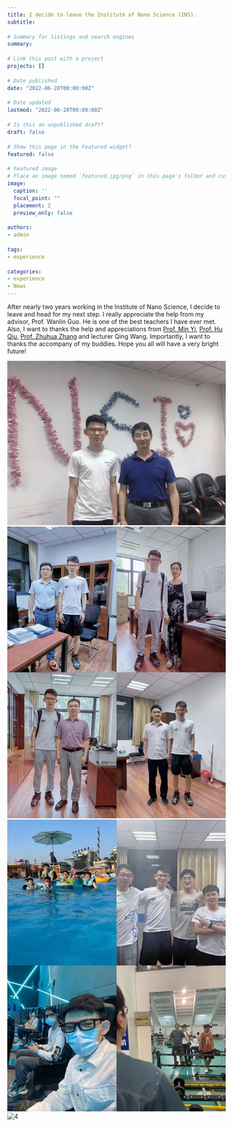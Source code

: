 ```yaml
---
title: I decide to leave the Institute of Nano Science (INS).
subtitle: 

# Summary for listings and search engines
summary: 

# Link this post with a project
projects: []

# Date published
date: "2022-06-28T00:00:00Z"

# Date updated
lastmod: "2022-06-28T00:00:00Z"

# Is this an unpublished draft?
draft: false

# Show this page in the Featured widget?
featured: false

# Featured image
# Place an image named `featured.jpg/png` in this page's folder and customize its options here.
image:
  caption: ''
  focal_point: ""
  placement: 2
  preview_only: false

authors:
- admin

tags:
- experience

categories:
- experience
- News
---
```


After nearly two years working in the Institute of Nano Science, I decide to leave and head for my next step. I really appreciate the help from my advisor, Prof. Wanlin Guo. He is one of the best teachers I have ever met. Also, I want to thanks the help and appreciations from [Prof. Min Yi](https://scholar.google.com/citations?user=fhdZx6sAAAAJ&hl=en), [Prof. Hu Qiu](https://scholar.google.com/citations?hl=en&user=NlVmmpgAAAAJ), [Prof. Zhuhua Zhang](https://scholar.google.com/citations?hl=en&user=RA5pOAgAAAAJ) and lecturer Qing Wang. Importantly, I want to thanks the  accompany of my buddies. Hope you all will have a very bright future!  

<img src="./photo/1.jpg" alt="1" style="zoom:100%;" />

<img src="./photo/2.jpg" alt="2" style="zoom:100%;" />

<img src="./photo/3.jpg" alt="3" style="zoom:100%;" />

<img src="./photo/5.jpg" alt="4" style="zoom:100%;" />

